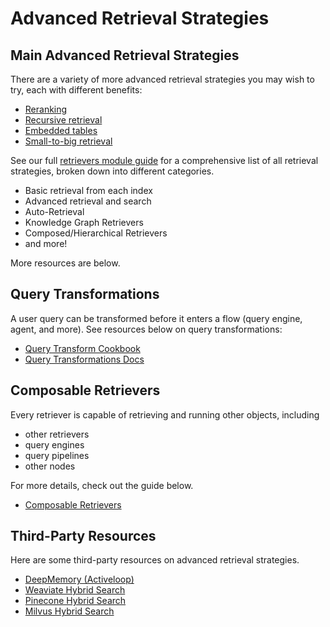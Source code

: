 # Advanced Retrieval Strategies

## Main Advanced Retrieval Strategies

There are a variety of more advanced retrieval strategies you may wish to try, each with different benefits:

- [Reranking](/python/examples/node_postprocessor/coherererank)
- [Recursive retrieval](/python/examples/query_engine/pdf_tables/recursive_retriever)
- [Embedded tables](/python/examples/query_engine/sec_tables/tesla_10q_table)
- [Small-to-big retrieval](/python/examples/node_postprocessor/metadatareplacementdemo)

See our full [retrievers module guide](/python/framework/module_guides/querying/retriever/retrievers) for a comprehensive list of all retrieval strategies, broken down into different categories.

- Basic retrieval from each index
- Advanced retrieval and search
- Auto-Retrieval
- Knowledge Graph Retrievers
- Composed/Hierarchical Retrievers
- and more!

More resources are below.

## Query Transformations

A user query can be transformed before it enters a flow (query engine, agent, and more). See resources below on query transformations:

- [Query Transform Cookbook](/python/examples/query_transformations/query_transform_cookbook)
- [Query Transformations Docs](/python/framework/optimizing/advanced_retrieval/query_transformations)

## Composable Retrievers

Every retriever is capable of retrieving and running other objects, including

- other retrievers
- query engines
- query pipelines
- other nodes

For more details, check out the guide below.

- [Composable Retrievers](/python/examples/retrievers/composable_retrievers)

## Third-Party Resources

Here are some third-party resources on advanced retrieval strategies.

- [DeepMemory (Activeloop)](/python/examples/retrievers/deep_memory)
- [Weaviate Hybrid Search](/python/examples/vector_stores/weaviateindexdemo-hybrid)
- [Pinecone Hybrid Search](/python/examples/vector_stores/pineconeindexdemo-hybrid)
- [Milvus Hybrid Search](/python/examples/vector_stores/milvushybridindexdemo)
